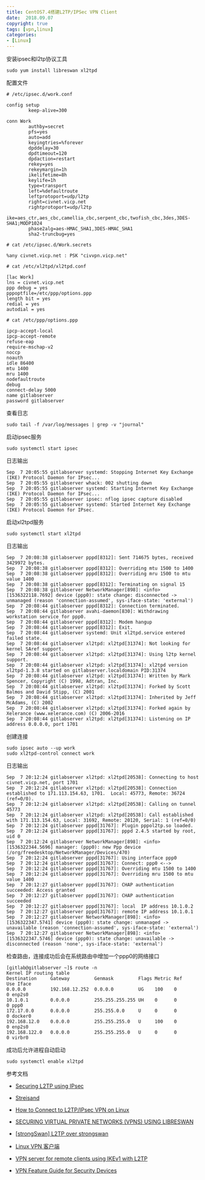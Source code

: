 ```yaml
---
title: CentOS7.4搭建L2TP/IPSec VPN Client
date:  2018.09.07
copyright: true
tags: [vpn,linux]
categories: 
- [Linux]
---
```


安装ipsec和l2tp协议工具

```shell
sudo yum install libreswan xl2tpd
```

配置文件

```shell
# /etc/ipsec.d/work.conf

config setup
        keep-alive=300

conn Work
        authby=secret
        pfs=yes
        auto=add
        keyingtries=%forever
        dpddelay=30
        dpdtimeout=120
        dpdaction=restart
        rekey=yes
        rekeymargin=1h
        ikelifetime=8h
        keylife=1h
        type=transport
        left=%defaultroute
        leftprotoport=udp/l2tp
        right=civnet.vicp.net
        rightprotoport=udp/l2tp
        ike=aes_ctr,aes_cbc,camellia_cbc,serpent_cbc,twofish_cbc,3des,3DES-SHA1;MODP1024
        phase2alg=aes-HMAC_SHA1,3DES-HMAC_SHA1
        sha2-truncbug=yes
```

<!--more-->

```shell
# cat /etc/ipsec.d/Work.secrets

%any civnet.vicp.net : PSK "civvpn.vicp.net"
```

```shell
# cat /etc/xl2tpd/xl2tpd.conf

[lac Work]
lns = civnet.vicp.net
ppp debug = yes
pppoptfile=/etc/ppp/options.ppp
length bit = yes
redial = yes
autodial = yes
```

```shell
# cat /etc/ppp/options.ppp

ipcp-accept-local
ipcp-accept-remote
refuse-eap
require-mschap-v2
noccp
noauth
idle 86400
mtu 1400
mru 1400
nodefaultroute
debug
connect-delay 5000
name gitlabserver
password gitlabserver
```

查看日志

```shell
sudo tail -f /var/log/messages | grep -v "journal"
```

启动ipsec服务

```shell
sudo systemctl start ipsec
```

日志输出

```shell
Sep  7 20:05:55 gitlabserver systemd: Stopping Internet Key Exchange (IKE) Protocol Daemon for IPsec...
Sep  7 20:05:55 gitlabserver whack: 002 shutting down
Sep  7 20:05:55 gitlabserver systemd: Starting Internet Key Exchange (IKE) Protocol Daemon for IPsec...
Sep  7 20:05:55 gitlabserver ipsec: nflog ipsec capture disabled
Sep  7 20:05:55 gitlabserver systemd: Started Internet Key Exchange (IKE) Protocol Daemon for IPsec.
```

启动xl2tpd服务

```shell
sudo systemctl start xl2tpd
```

日志输出

```shell
Sep  7 20:08:38 gitlabserver pppd[8312]: Sent 714675 bytes, received 3429972 bytes.
Sep  7 20:08:38 gitlabserver pppd[8312]: Overriding mtu 1500 to 1400
Sep  7 20:08:38 gitlabserver pppd[8312]: Overriding mru 1500 to mtu value 1400
Sep  7 20:08:38 gitlabserver pppd[8312]: Terminating on signal 15
Sep  7 20:08:38 gitlabserver NetworkManager[898]: <info>  [1536322118.7692] device (ppp0): state change: disconnected -> unmanaged (reason 'connection-assumed', sys-iface-state: 'external')
Sep  7 20:08:44 gitlabserver pppd[8312]: Connection terminated.
Sep  7 20:08:44 gitlabserver avahi-daemon[830]: Withdrawing workstation service for ppp0.
Sep  7 20:08:44 gitlabserver pppd[8312]: Modem hangup
Sep  7 20:08:44 gitlabserver pppd[8312]: Exit.
Sep  7 20:08:44 gitlabserver systemd: Unit xl2tpd.service entered failed state.
Sep  7 20:08:44 gitlabserver xl2tpd: xl2tpd[31374]: Not looking for kernel SAref support.
Sep  7 20:08:44 gitlabserver xl2tpd: xl2tpd[31374]: Using l2tp kernel support.
Sep  7 20:08:44 gitlabserver xl2tpd: xl2tpd[31374]: xl2tpd version xl2tpd-1.3.8 started on gitlabserver.localdomain PID:31374
Sep  7 20:08:44 gitlabserver xl2tpd: xl2tpd[31374]: Written by Mark Spencer, Copyright (C) 1998, Adtran, Inc.
Sep  7 20:08:44 gitlabserver xl2tpd: xl2tpd[31374]: Forked by Scott Balmos and David Stipp, (C) 2001
Sep  7 20:08:44 gitlabserver xl2tpd: xl2tpd[31374]: Inherited by Jeff McAdams, (C) 2002
Sep  7 20:08:44 gitlabserver xl2tpd: xl2tpd[31374]: Forked again by Xelerance (www.xelerance.com) (C) 2006-2016
Sep  7 20:08:44 gitlabserver xl2tpd: xl2tpd[31374]: Listening on IP address 0.0.0.0, port 1701
```

创建连接

```shell
sudo ipsec auto --up work
sudo xl2tpd-control connect work
```

日志输出

```shell
Sep  7 20:12:24 gitlabserver xl2tpd: xl2tpd[20538]: Connecting to host civnet.vicp.net, port 1701
Sep  7 20:12:24 gitlabserver xl2tpd: xl2tpd[20538]: Connection established to 171.113.154.63, 1701.  Local: 45773, Remote: 36724 (ref=0/0).
Sep  7 20:12:24 gitlabserver xl2tpd: xl2tpd[20538]: Calling on tunnel 45773
Sep  7 20:12:24 gitlabserver xl2tpd: xl2tpd[20538]: Call established with 171.113.154.63, Local: 31692, Remote: 20120, Serial: 1 (ref=0/0)
Sep  7 20:12:24 gitlabserver pppd[31767]: Plugin pppol2tp.so loaded.
Sep  7 20:12:24 gitlabserver pppd[31767]: pppd 2.4.5 started by root, uid 0
Sep  7 20:12:24 gitlabserver NetworkManager[898]: <info>  [1536322344.5696] manager: (ppp0): new Ppp device (/org/freedesktop/NetworkManager/Devices/470)
Sep  7 20:12:24 gitlabserver pppd[31767]: Using interface ppp0
Sep  7 20:12:24 gitlabserver pppd[31767]: Connect: ppp0 <-->
Sep  7 20:12:24 gitlabserver pppd[31767]: Overriding mtu 1500 to 1400
Sep  7 20:12:24 gitlabserver pppd[31767]: Overriding mru 1500 to mtu value 1400
Sep  7 20:12:27 gitlabserver pppd[31767]: CHAP authentication succeeded: Access granted
Sep  7 20:12:27 gitlabserver pppd[31767]: CHAP authentication succeeded
Sep  7 20:12:27 gitlabserver pppd[31767]: local  IP address 10.1.0.2
Sep  7 20:12:27 gitlabserver pppd[31767]: remote IP address 10.1.0.1
Sep  7 20:12:27 gitlabserver NetworkManager[898]: <info>  [1536322347.5741] device (ppp0): state change: unmanaged -> unavailable (reason 'connection-assumed', sys-iface-state: 'external')
Sep  7 20:12:27 gitlabserver NetworkManager[898]: <info>  [1536322347.5746] device (ppp0): state change: unavailable -> disconnected (reason 'none', sys-iface-state: 'external')
```

检查路由，连接成功后会在系统路由中增加一个ppp0的网络接口

```shell
[gitlab@gitlabserver ~]$ route -n
Kernel IP routing table
Destination     Gateway         Genmask         Flags Metric Ref    Use Iface
0.0.0.0         192.168.12.252  0.0.0.0         UG    100    0        0 enp2s0
10.1.0.1        0.0.0.0         255.255.255.255 UH    0      0        0 ppp0
172.17.0.0      0.0.0.0         255.255.0.0     U     0      0        0 docker0
192.168.12.0    0.0.0.0         255.255.255.0   U     100    0        0 enp2s0
192.168.122.0   0.0.0.0         255.255.255.0   U     0      0        0 virbr0
```

成功后允许进程自动启动

```shell
sudo systemctl enable xl2tpd
```





参考文档

- [Securing L2TP using IPsec](https://tools.ietf.org/html/rfc3193)

- [Streisand](https://github.com/StreisandEffect/streisand/blob/master/README-chs.md)

- [How to Connect to L2TP/IPsec VPN on Linux](https://www.elastichosts.com/blog/linux-l2tpipsec-vpn-client/)
- [ SECURING VIRTUAL PRIVATE NETWORKS (VPNS) USING LIBRESWAN](https://access.redhat.com/documentation/en-us/red_hat_enterprise_linux/7/html/security_guide/sec-securing_virtual_private_networks)
- [[strongSwan] L2TP over strongswan](https://lists.strongswan.org/pipermail/users/2015-April/007964.html)
- [Linux VPN 客户端](https://github.com/hwdsl2/setup-ipsec-vpn/blob/master/docs/clients-zh.md#linux-vpn-%E5%AE%A2%E6%88%B7%E7%AB%AF)
- [VPN server for remote clients using IKEv1 with L2TP](https://libreswan.org/wiki/VPN_server_for_remote_clients_using_IKEv1_with_L2TP)
- [VPN Feature Guide for Security Devices](https://www.juniper.net/documentation/en_US/junos/information-products/pathway-pages/security/security-vpn-ipsec.html)

